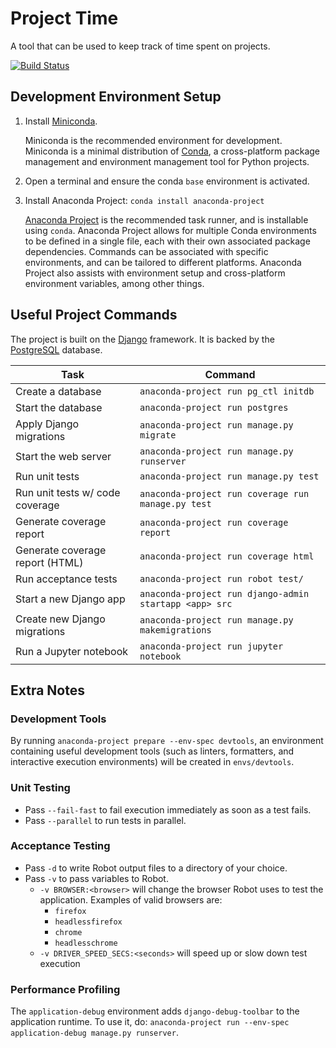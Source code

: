 # Project Time

A tool that can be used to keep track of time spent on projects.

[![Build Status](https://travis-ci.org/gscoppino/ProjectTime.svg?branch=master)](https://travis-ci.org/gscoppino/ProjectTime)

## Development Environment Setup

1. Install [Miniconda](https://docs.conda.io/miniconda.html).

   Miniconda is the recommended environment for development. Miniconda is a minimal distribution of [Conda](https://docs.conda.io), a cross-platform package management and environment management tool for Python projects.

2. Open a terminal and ensure the conda `base` environment is activated.

3. Install Anaconda Project: `conda install anaconda-project`

   [Anaconda Project](https://anaconda-project.readthedocs.io) is the recommended task runner, and is installable using `conda`. Anaconda Project allows for multiple Conda environments to be defined in a single file, each with their own associated package dependencies. Commands can be associated with specific environments, and can be tailored to different platforms. Anaconda Project also assists with environment setup and cross-platform environment variables, among other things.

## Useful Project Commands

The project is built on the [Django](https://www.djangoproject.com) framework. It is backed by the [PostgreSQL](https://www.postgresql.org) database.

Task                            | Command
--------------------------------|-------------------------------------------
Create a database               | `anaconda-project run pg_ctl initdb`
Start the database              | `anaconda-project run postgres`
Apply Django migrations         | `anaconda-project run manage.py migrate`
Start the web server            | `anaconda-project run manage.py runserver`
Run unit tests                  | `anaconda-project run manage.py test`
Run unit tests w/ code coverage | `anaconda-project run coverage run manage.py test`
Generate coverage report        | `anaconda-project run coverage report`
Generate coverage report (HTML) | `anaconda-project run coverage html`
Run acceptance tests            | `anaconda-project run robot test/`
Start a new Django app          | `anaconda-project run django-admin startapp <app> src`
Create new Django migrations    | `anaconda-project run manage.py makemigrations`
Run a Jupyter notebook          | `anaconda-project run jupyter notebook`

## Extra Notes

### Development Tools

By running `anaconda-project prepare --env-spec devtools`, an environment containing useful development tools (such as linters, formatters, and interactive execution environments) will be created in `envs/devtools`.

### Unit Testing

* Pass `--fail-fast` to fail execution immediately as soon as a test fails.
* Pass `--parallel` to run tests in parallel.

### Acceptance Testing

* Pass `-d` to write Robot output files to a directory of your choice.
* Pass `-v` to pass variables to Robot.
  * `-v BROWSER:<browser>` will change the browser Robot uses to test the application. Examples of valid browsers are:
      - `firefox`
      - `headlessfirefox`
      - `chrome`
      - `headlesschrome`
   * `-v DRIVER_SPEED_SECS:<seconds>` will speed up or slow down test execution

### Performance Profiling

The `application-debug` environment adds `django-debug-toolbar` to the
application runtime. To use it, do:
`anaconda-project run --env-spec application-debug manage.py runserver`.